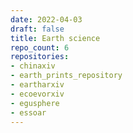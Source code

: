 ```yaml
---
date: 2022-04-03
draft: false
title: Earth science
repo_count: 6
repositories:
- chinaxiv
- earth_prints_repository
- eartharxiv
- ecoevorxiv
- egusphere
- essoar
---
```



